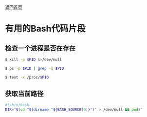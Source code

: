 [返回首页](../README.md)

# 有用的Bash代码片段

## 检查一个进程是否在存在
```bash
$ kill -p $PID &>/dev/null
```

```bash
$ ps -p $PID | grep -q $PID
```
```bash
$ test -x /proc/$PID
```

## 获取当前路径
```bash
#!/bin/bash
DIR="$(cd "$(dirname "${BASH_SOURCE[0]}")" > /dev/null && pwd)"
```
